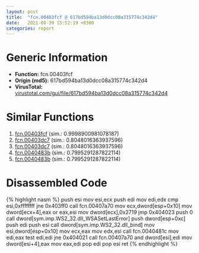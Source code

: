 ```yaml
---
layout: post
title:  "fcn.00403fcf @ 617bd594ba13d0dcc08a315774c342d4"
date:   2021-08-30 15:52:19 +0300
categories: report
---
```


# Generic Information
- **Function:** fcn.00403fcf
- **Origin (md5):** 617bd594ba13d0dcc08a315774c342d4
- **VirusTotal:** [virustotal.com/gui/file/617bd594ba13d0dcc08a315774c342d4][virustotal_ref]



# Similar Functions

1. [fcn.00403fcf][similar_1_ref] (sim.: 0.9998900981078187)
2. [fcn.00403dc7][similar_2_ref] (sim.: 0.8048016363937596)
3. [fcn.00403dc7][similar_3_ref] (sim.: 0.8048016363937596)
4. [fcn.0040483b][similar_4_ref] (sim.: 0.7995291287822114)
5. [fcn.0040483b][similar_5_ref] (sim.: 0.7995291287822114)


# Disassembled Code

{% highlight nasm %}
push esi
mov esi,ecx
push edi
mov edi,edx
cmp esi,0xffffffff
jne 0x403ff0
call fcn.00407a70
mov ecx,dword[esp+0x10]
mov dword[ecx+4],eax
or eax,esi
mov dword[ecx],0x2719
jmp 0x404023
push 0
call dword[sym.imp.WS2_32.dll_WSASetLastError]
push dword[esp+0xc]
push edi
push esi
call dword[sym.imp.WS2_32.dll_bind]
mov esi,dword[esp+0x10]
mov ecx,eax
mov edx,esi
call fcn.0040481c
mov edi,eax
test edi,edi
jne 0x404021
call fcn.00407a70
and dword[esi],edi
mov dword[esi+4],eax
mov eax,edi
pop edi
pop esi
ret 
{% endhighlight %}


[similar_1_ref]: /report/fcn.00403fcf@b8b9b802e96d8e813c605554cf6f7018
[similar_2_ref]: /report/fcn.00403dc7@b8b9b802e96d8e813c605554cf6f7018
[similar_3_ref]: /report/fcn.00403dc7@617bd594ba13d0dcc08a315774c342d4
[similar_4_ref]: /report/fcn.0040483b@617bd594ba13d0dcc08a315774c342d4
[similar_5_ref]: /report/fcn.0040483b@b8b9b802e96d8e813c605554cf6f7018
[virustotal_ref]: https://www.virustotal.com/gui/file/617bd594ba13d0dcc08a315774c342d4